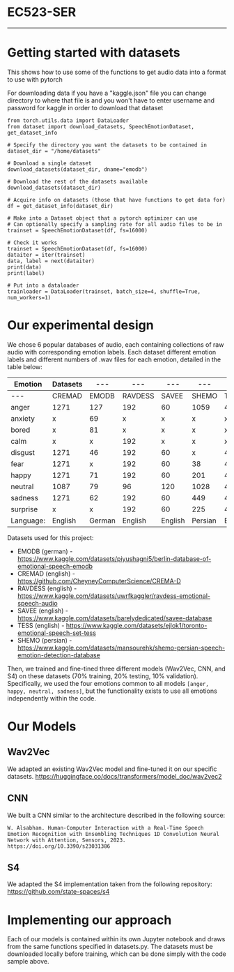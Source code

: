 # EC523-SER

---

# Getting started with datasets

This shows how to use some of the functions to get audio data into a format to use with pytorch

For downloading data if you have a "kaggle.json" file you can change directory to where that file is and you won't have to enter username and password for kaggle in order to download that dataset
```
from torch.utils.data import DataLoader
from dataset import download_datasets, SpeechEmotionDataset, get_dataset_info

# Specify the directory you want the datasets to be contained in
dataset_dir = "/home/datasets"

# Download a single dataset
download_datasets(dataset_dir, dname="emodb")

# Download the rest of the datasets available
download_datasets(dataset_dir)

# Acquire info on datasets (those that have functions to get data for)
df = get_dataset_info(dataset_dir)

# Make into a Dataset object that a pytorch optimizer can use
# Can optionally specify a sampling rate for all audio files to be in
trainset = SpeechEmotionDataset(df, fs=16000)

# Check it works
trainset = SpeechEmotionDataset(df, fs=16000)
dataiter = iter(trainset)
data, label = next(dataiter)
print(data)
print(label)

# Put into a dataloader
trainloader = DataLoader(trainset, batch_size=4, shuffle=True, num_workers=1)
```

# Our experimental design

We chose 6 popular databases of audio, each containing collections of raw audio with corresponding emotion labels. Each dataset different emotion labels and different numbers of .wav files for each emotion, detailed in the table below:

| Emotion | Datasets | --- | --- | --- | --- | --- |
| --- | --- | --- | --- | --- | --- | --- |
| --- | CREMAD | EMODB | RAVDESS | SAVEE | SHEMO | TESS |
| anger | 1271 | 127 | 192 | 60 | 1059 | 400 |
| anxiety | x | 69 | x | x | x | x |
| bored | x | 81 | x | x | x | x |
| calm | x | x | 192 | x | x | x |
| disgust | 1271 | 46 | 192 | 60 | x | 400 |
| fear | 1271 | x | 192 | 60 | 38 | 400 |
| happy | 1271 | 71 | 192 | 60 | 201 | 400 |
| neutral | 1087 | 79 | 96 | 120 | 1028 | 400 |
| sadness | 1271 | 62 | 192 | 60 | 449 | 400 |
| surprise | x | x | 192 | 60 | 225 | 400 |
| Language: | English | German | English | English | Persian | English |

Datasets used for this project:
* EMODB (german) - https://www.kaggle.com/datasets/piyushagni5/berlin-database-of-emotional-speech-emodb
* CREMAD (english) - https://github.com/CheyneyComputerScience/CREMA-D
* RAVDESS (english) - https://www.kaggle.com/datasets/uwrfkaggler/ravdess-emotional-speech-audio
* SAVEE (english) - https://www.kaggle.com/datasets/barelydedicated/savee-database
* TESS (english) - https://www.kaggle.com/datasets/ejlok1/toronto-emotional-speech-set-tess
* SHEMO (persian) - https://www.kaggle.com/datasets/mansourehk/shemo-persian-speech-emotion-detection-database

Then, we trained and fine-tined three different models (Wav2Vec, CNN, and S4) on these datasets (70% training, 20% testing, 10% validation).  Specifically, we used the four emotions common to all models ```[anger, happy, neutral, sadness]```, but the functionality exists to use all emotions independently within the code.

# Our Models

## Wav2Vec
We adapted an existing Wav2Vec model and fine-tuned it on our specific datasets.
https://huggingface.co/docs/transformers/model_doc/wav2vec2

## CNN
We built a CNN similar to the architecture described in the following source:
```
W. Alsabhan. Human-Computer Interaction with a Real-Time Speech Emotion Recognition with Ensembling Techniques 1D Convolution Neural Network with Attention, Sensors, 2023. https://doi.org/10.3390/s23031386
```

## S4
We adapted the S4 implementation taken from the following repository:
https://github.com/state-spaces/s4

# Implementing our approach
Each of our models is contained within its own Jupyter notebook and draws from the same functions specified in datasets.py.  The datasets must be downloaded locally before training, which can be done simply with the code sample above.



